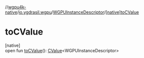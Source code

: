 //[wgpu4k-native](../../../index.md)/[io.ygdrasil.wgpu](../index.md)/[WGPUInstanceDescriptor](index.md)/[[native]toCValue]([native]to-c-value.md)

# toCValue

[native]\
open fun [toCValue]([native]to-c-value.md)(): [CValue](https://kotlinlang.org/api/core/kotlin-stdlib/kotlinx.cinterop/-c-value/index.html)&lt;WGPUInstanceDescriptor&gt;